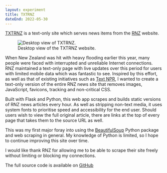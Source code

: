 ```yaml
---
layout: experiment
title: TXTRNZ
dateEnd: 2022-05-30
---
```


[TXTRNZ](https://txtrnz.tom.so) is a text-only site which serves news items from the [RNZ](https://rnz.co.nz) website.

<figure>
<img src="/media/txtrnz.webp" alt="Desktop view of TXTRNZ."/>
<figcaption>Desktop view of the TXTRNZ website.</figcaption>
</figure>

When New Zealand was hit with heavy flooding earlier this year, many people were faced with interrupted and unreliable Internet connections. RNZ maintained a text-only page with live updates over this period for users with limited mobile data which was fantastic to see. Inspired by this effort, as well as that of existing initiatives such as [Text NPR](https://text.npr.org/), I wanted to create a text-only version of the entire RNZ news site that removes images, JavaScript, favicons, tracking and non-critical CSS.

Built with Flask and Python, this web app scrapes and builds static versions of RNZ news articles every hour. As well as stripping non-text media, it uses system fonts to prioritise speed and accessibility for the end user. Should users wish to view the full original article, there are links at the top of every page that takes them to the source URL as well.

This was my first major foray into using the [BeautifulSoup](https://beautiful-soup-4.readthedocs.io/en/latest/) Python package and web scraping in general. My knowledge of Python is limited, so I hope to continue improving this site over time. 

I would like thank RNZ for allowing me to be able to scrape their site freely without limiting or blocking my connections. 

The full source code is available on [GitHub](https://github.com/et0and/txtrnz)





